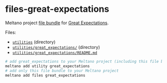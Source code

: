# files-great-expectations

Meltano project [file bundle](https://meltano.com/docs/command-line-interface.html#file-bundle) for [Great Expectations](https://docs.greatexpectations.io/docs/).

Files:
- [`utilities`](./bundle/utilities/) (directory)
- [`utilities/great_expectations/`](./bundle/utilities/great_expectations/) (directory)
- [`utilities/great_expectations/README.md`](./bundle/utilities/great_expectations/README.md)

```py
# add great_expectations to your Meltano project (including this file bundle)
meltano add utility great_expectations
# add only this file bundle to your Meltano project
meltano add files great_expectations
```
